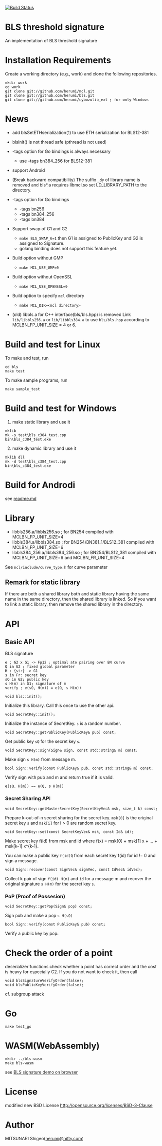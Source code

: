 [![Build Status](https://travis-ci.org/herumi/bls.png)](https://travis-ci.org/herumi/bls)

# BLS threshold signature

An implementation of BLS threshold signature

# Installation Requirements

Create a working directory (e.g., work) and clone the following repositories.
```
mkdir work
cd work
git clone git://github.com/herumi/mcl.git
git clone git://github.com/herumi/bls.git
git clone git://github.com/herumi/cybozulib_ext ; for only Windows
```

# News
* add blsSetETHserialization(1) to use ETH serialization for BLS12-381
* blsInit() is not thread safe (pthread is not used)
* -tags option for Go bindings is always necessary
    * use -tags bn384\_256 for BLS12-381
* support Android
* (Break backward compatibility) The suffix `_dy` of library name is removed and bls\*.a requires libmcl.so set LD_LIBRARY_PATH to the directory.
* -tags option for Go bindings
    * -tags bn256
    * -tags bn384\_256
    * -tags bn384
* Support swap of G1 and G2
    * `make BLS_SWAP_G=1` then G1 is assigned to PublicKey and G2 is assigned to Signature.
    * golang binding does not support this feature yet.
* Build option without GMP
    * `make MCL_USE_GMP=0`
* Build option without OpenSSL
    * `make MCL_USE_OPENSSL=0`
* Build option to specify `mcl` directory
    * `make MCL_DIR=<mcl directory>`

* (old) libbls.a for C++ interface(bls/bls.hpp) is removed
Link `lib/libbls256.a` or `lib/libbls384.a` to use `bls/bls.hpp` according to MCLBN_FP_UNIT_SIZE = 4 or 6.

# Build and test for Linux
To make and test, run
```
cd bls
make test
```
To make sample programs, run
```
make sample_test
```

# Build and test for Windows
1) make static library and use it
```
mklib
mk -s test\bls_c384_test.cpp
bin\bls_c384_test.exe
```

2) make dynamic library and use it
```
mklib dll
mk -d test\bls_c384_test.cpp
bin\bls_c384_test.exe
```

# Build for Androdi
see [readme.md](ffi/android/readme.md)

# Library
* libbls256.a/libbls256.so ; for BN254 compiled with MCLBN_FP_UNIT_SIZE=4
* libbls384.a/libbls384.so ; for BN254/BN381_1/BLS12_381 compiled with MCLBN_FP_UNIT_SIZE=6
* libbls384_256.a/libbls384_256.so ; for BN254/BLS12_381 compiled with MCLBN_FP_UNIT_SIZE=6 and MCLBN_FR_UNIT_SIZE=4

See `mcl/include/curve_type.h` for curve parameter

## Remark for static library
If there are both a shared library both and static library having the same name in the same directory, then the shared library is linked.
So if you want to link a static library, then remove the shared library in the directory.

# API

## Basic API

BLS signature
```
e : G2 x G1 -> Fp12 ; optimal ate pairing over BN curve
Q in G2 ; fixed global parameter
H : {str} -> G1
s in Fr: secret key
sQ in G2; public key
s H(m) in G1; signature of m
verify ; e(sQ, H(m)) = e(Q, s H(m))
```

```
void bls::init();
```

Initialize this library. Call this once to use the other api.

```
void SecretKey::init();
```

Initialize the instance of SecretKey. `s` is a random number.

```
void SecretKey::getPublicKey(PublicKey& pub) const;
```

Get public key `sQ` for the secret key `s`.

```
void SecretKey::sign(Sign& sign, const std::string& m) const;
```

Make sign `s H(m)` from message m.

```
bool Sign::verify(const PublicKey& pub, const std::string& m) const;
```

Verify sign with pub and m and return true if it is valid.

```
e(sQ, H(m)) == e(Q, s H(m))
```

### Secret Sharing API

```
void SecretKey::getMasterSecretKey(SecretKeyVec& msk, size_t k) const;
```

Prepare k-out-of-n secret sharing for the secret key.
`msk[0]` is the original secret key `s` and `msk[i]` for i > 0 are random secret key.

```
void SecretKey::set(const SecretKeyVec& msk, const Id& id);
```

Make secret key f(id) from msk and id where f(x) = msk[0] + msk[1] x + ... + msk[k-1] x^{k-1}.

You can make a public key `f(id)Q` from each secret key f(id) for id != 0 and sign a message.

```
void Sign::recover(const SignVec& signVec, const IdVec& idVec);
```

Collect k pair of sign `f(id) H(m)` and `id` for a message m and recover the original signature `s H(m)` for the secret key `s`.

### PoP (Proof of Possesion)

```
void SecretKey::getPop(Sign& pop) const;
```

Sign pub and make a pop `s H(sQ)`

```
bool Sign::verify(const PublicKey& pub) const;
```

Verify a public key by pop.

# Check the order of a point

deserializer functions check whether a point has correct order and
the cost is heavy for especially G2.
If you do not want to check it, then call
```
void blsSignatureVerifyOrder(false);
void blsPublicKeyVerifyOrder(false);
```

cf. subgroup attack

# Go
```
make test_go
```

# WASM(WebAssembly)
```
mkdir ../bls-wasm
make bls-wasm
```
see [BLS signature demo on browser](https://herumi.github.io/bls-wasm/bls-demo.html)

# License

modified new BSD License
http://opensource.org/licenses/BSD-3-Clause

# Author

MITSUNARI Shigeo(herumi@nifty.com)
